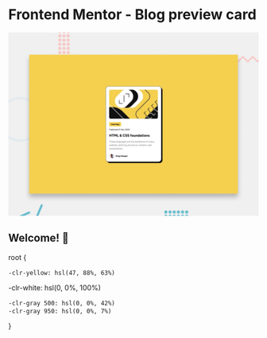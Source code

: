# Frontend Mentor - Blog preview card

![Design preview for the Blog preview card coding challenge](./preview.jpg)

## Welcome! 👋


  

  <link rel="preconnect" href="https://fonts.googleapis.com">
<link rel="preconnect" href="https://fonts.gstatic.com" crossorigin>
<link href="https://fonts.googleapis.com/css2?family=Figtree:wght@300..900&display=swap" rel="stylesheet">

root {

    -clr-yellow: hsl(47, 88%, 63%)

   -clr-white: hsl(0, 0%, 100%)

    -clr-gray 500: hsl(0, 0%, 42%)
    -clr-gray 950: hsl(0, 0%, 7%)

}